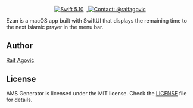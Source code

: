 <p align="center">
  <a href="#">
    <img src="https://img.shields.io/badge/Swift-5.10-orange.svg" alt="Swift 5.10" style="margin-right: 8px;">
  </a>
  <a href="https://x.com/raifagovic">
    <img src="https://img.shields.io/badge/Contact-@raifagovic-%231DA1F2.svg" alt="Contact: @raifagovic">
  </a>
</p>

Ezan is a macOS app built with SwiftUI that displays the remaining time to the next Islamic prayer in the menu bar.

## Author
[Raif Agović](https://x.com/raifagovic)

## License
AMS Generator is licensed under the MIT license. Check the [LICENSE](https://github.com/raifagovic/AdhanTime/blob/main/LICENSE) file for details.
